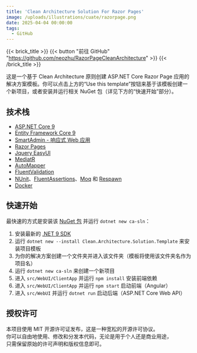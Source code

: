 ```yaml
---
title: 'Clean Architecture Solution For Razor Pages'
image: /uploads/illustrations/cuate/razorpage.png
date: 2025-04-04 00:00:00
tags: 
  - GitHub
---
```


{{< brick_title >}}
{{< button "前往 GitHub" "https://github.com/neozhu/RazorPageCleanArchitecture" >}}
{{< /brick_title >}}

这是一个基于 Clean Architecture 原则创建 ASP.NET Core Razor Page 应用的解决方案模板。你可以点击上方的“Use this template”按钮来基于该模板创建一个新项目，或者安装并运行相关 NuGet 包（详见下方的“快速开始”部分）。



## 技术栈  

* [ASP.NET Core 9](https://devblogs.microsoft.com/aspnet/announcing-asp-net-core-in-net-9/)  
* [Entity Framework Core 9](https://docs.microsoft.com/en-us/ef/core/)  
* [SmartAdmin - 响应式 Web 应用](https://wrapbootstrap.com/theme/smartadmin-responsive-webapp-WB0573SK0/)  
* [Razor Pages](https://docs.microsoft.com/zh-cn/aspnet/core/razor-pages/?view=aspnetcore-5.0&tabs=visual-studio)  
* [Jquery EasyUI](https://www.jeasyui.com/)  
* [MediatR](https://github.com/jbogard/MediatR)  
* [AutoMapper](https://automapper.org/)  
* [FluentValidation](https://fluentvalidation.net/)  
* [NUnit](https://nunit.org/)、[FluentAssertions](https://fluentassertions.com/)、[Moq](https://github.com/moq) 和 [Respawn](https://github.com/jbogard/Respawn)  
* [Docker](https://www.docker.com/)  


## 快速开始  

最快速的方式是安装该 [NuGet 包](https://www.nuget.org/packages/Clean.Architecture.Solution.Template) 并运行 `dotnet new ca-sln`：  

1. 安装最新的 [.NET 9 SDK](https://dotnet.microsoft.com/download/dotnet/9.0)  
2. 运行 `dotnet new --install Clean.Architecture.Solution.Template` 来安装项目模板  
3. 为你的解决方案创建一个文件夹并进入该文件夹（模板将使用该文件夹名作为项目名）  
4. 运行 `dotnet new ca-sln` 来创建一个新项目  
5. 进入 `src/WebUI/ClientApp` 并运行 `npm install` 安装前端依赖  
6. 进入 `src/WebUI/ClientApp` 并运行 `npm start` 启动前端（Angular）  
7. 进入 `src/WebUI` 并运行 `dotnet run` 启动后端（ASP.NET Core Web API）  

## 授权许可  

本项目使用 MIT 开源许可证发布，这是一种宽松的开源许可协议。  
你可以自由地使用、修改和分发本代码，无论是用于个人还是商业用途，  
只需保留原始的许可声明和版权信息即可。
